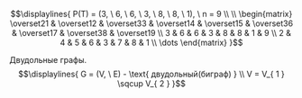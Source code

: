 $$\displaylines{
P(T) = (3, \  6, \  6, \  3, \  8, \  8, \  1), \  n = 9 \\ \\
\begin{matrix}
\overset21 & \overset12 & \overset33 & \overset14 & \overset15 & \overset36 & \overset17 & \overset38 & \overset19 \\
3 & 6 & 6 & 3 & 8 & 8 & 1 & 9 \\ 
2 & 4 & 5 & 6 & 3 & 7 & 8 & 1  \\
\dots 
\end{matrix}
}$$

Двудольные графы.
$$\displaylines{
G = (V, \  E) - \text{ двудольный(биграф) } \\
V = V_{ 1 } \sqcup V_{ 2 }
}$$
